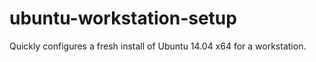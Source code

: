 # ubuntu-workstation-setup
Quickly configures a fresh install of Ubuntu 14.04 x64 for a workstation.
